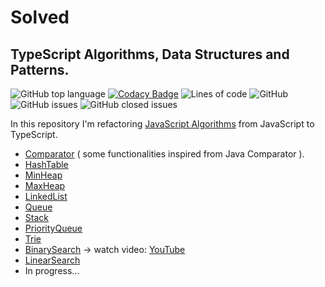 # Solved

## TypeScript Algorithms, Data Structures and Patterns.

![GitHub top language](https://img.shields.io/github/languages/top/behzadam/solved)
[![Codacy Badge](https://app.codacy.com/project/badge/Grade/b6d0142c6cb448e28ea0dcc88d77b062)](https://app.codacy.com/gh/behzadam/solved/dashboard?utm_source=gh&utm_medium=referral&utm_content=&utm_campaign=Badge_grade)
![Lines of code](https://img.shields.io/tokei/lines/github/behzadam/solved)
![GitHub](https://img.shields.io/github/license/behzadam/solved)
![GitHub issues](https://img.shields.io/github/issues-raw/behzadam/solved)
![GitHub closed issues](https://img.shields.io/github/issues-closed-raw/behzadam/solved)

In this repository I'm refactoring [JavaScript Algorithms](https://github.com/trekhleb/javascript-algorithms) from JavaScript to TypeScript.

- [Comparator](src/comparator/comparator.ts) ( some functionalities inspired from Java Comparator ).
- [HashTable](src/hash-table/hash-table.ts)
- [MinHeap](src/heap/min-heap.ts)
- [MaxHeap](src/heap/max-heap.ts)
- [LinkedList](src/linked-list/linked-list.ts)
- [Queue](src/queue/queue.ts)
- [Stack](src/stack/stack.ts)
- [PriorityQueue](src/priority-queue/priority-queue.ts)
- [Trie](src/trie/trie.ts)
- [BinarySearch](src/binary-search/binary-search.ts) -> watch video: [YouTube](https://www.youtube.com/watch?v=tE9yPJuE5aY&t=13s)
- [LinearSearch](src/linear-search/linear-search.ts)
- In progress...
